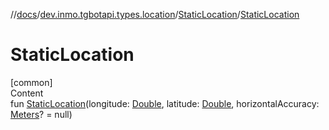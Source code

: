 //[docs](../../../index.md)/[dev.inmo.tgbotapi.types.location](../index.md)/[StaticLocation](index.md)/[StaticLocation](-static-location.md)



# StaticLocation  
[common]  
Content  
fun [StaticLocation](-static-location.md)(longitude: [Double](https://kotlinlang.org/api/latest/jvm/stdlib/kotlin/-double/index.html), latitude: [Double](https://kotlinlang.org/api/latest/jvm/stdlib/kotlin/-double/index.html), horizontalAccuracy: [Meters](../../dev.inmo.tgbotapi.types/index.md#%5Bdev.inmo.tgbotapi.types%2FMeters%2F%2F%2FPointingToDeclaration%2F%5D%2FClasslikes%2F625018081)? = null)  



